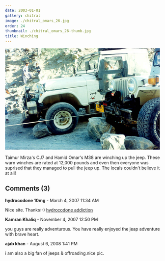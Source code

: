 ```yaml
---
date: 2003-01-01
gallery: chitral
image: ./chitral_omars_26.jpg
order: 24
thumbnail: ./chitral_omars_26-thumb.jpg
title: Winching
---
```


![Winching](./chitral_omars_26.jpg)

Taimur Mirza's CJ7 and Hamid Omar's M38 are winching up the jeep. These warn winches are rated at 12,000 pounds and even then everyone was suprised that they managed to pull the jeep up. The locals couldn't believe it at all!

<div id="comments">

## Comments (3)

<div id="comment">

**hydrocodone 10mg** - March  4, 2007 11:34 AM

Nice site. Thanks:-)
[hydrocodone addiction](http://s-url.net/02yj/)

</div>

<div id="comment">

**Kamran Khaliq** - November  4, 2007 12:50 PM

you guys are really adventurous. You have really enjoyed the jeap adventure with brave heart.

</div>

<div id="comment">

**ajab khan** - August  6, 2008  1:41 PM

i am also a big fan of jeeps & offroading.nice pic.

</div>

</div>